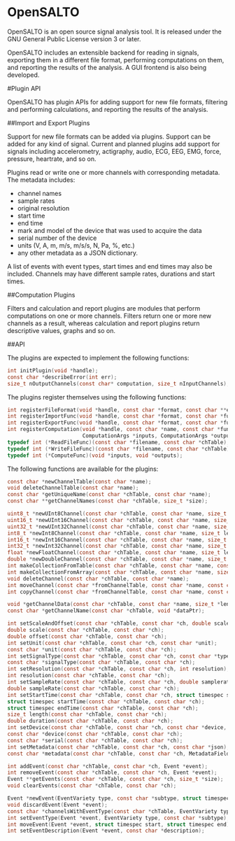OpenSALTO
=========

OpenSALTO is an open source signal analysis tool. It is released under
the GNU General Public License version 3 or later.

OpenSALTO includes an extensible backend for reading in signals,
exporting them in a different file format, performing computations on
them, and reporting the results of the analysis. A GUI frontend is
also being developed.

#Plugin API

OpenSALTO has plugin APIs for adding support for new file formats,
filtering and performing calculations, and reporting the results of
the analysis.

##Import and Export Plugins

Support for new file formats can be added via plugins. Support can be
added for any kind of signal. Current and planned plugins add support
for signals including accelerometry, actigraphy, audio, ECG, EEG, EMG,
force, pressure, heartrate, and so on.

Plugins read or write one or more channels with corresponding metadata.
The metadata includes:
- channel names
- sample rates
- original resolution
- start time
- end time
- mark and model of the device that was used to acquire the data
- serial number of the device
- units (V, A, m, m/s, m/s/s, N, Pa, %, etc.)
- any other metadata as a JSON dictionary.

A list of events with event types, start times and end times may also
be included. Channels may have different sample rates, durations and
start times.

##Computation Plugins

Filters and calculation and report plugins are modules that perform
computations on one or more channels. Filters return one or more new
channels as a result, whereas calculation and report plugins return
descriptive values, graphs and so on.

##API

The plugins are expected to implement the following functions:
```C
int initPlugin(void *handle);
const char *describeError(int err);
size_t nOutputChannels(const char* computation, size_t nInputChannels); // Computation plugins only
```

The plugins register themselves using the following functions:
```C
int registerFileFormat(void *handle, const char *format, const char **exts, size_t n_exts);
int registerImportFunc(void *handle, const char *format, const char *funcname); // funcname is of type ReadFileFunc
int registerExportFunc(void *handle, const char *format, const char *funcname); // funcname is of type WriteFileFunc
int registerComputation(void *handle, const char *name, const char *funcname,
                        ComputationArgs *inputs, ComputationArgs *outputs); // funcname is of type ComputeFunc
typedef int (*ReadFileFunc)(const char *filename, const char *chTable);
typedef int (*WriteFileFunc)(const char *filename, const char *chTable);
typedef int (*ComputeFunc)(void *inputs, void *outputs);
```

The following functions are available for the plugins:
```C
const char *newChannelTable(const char *name);
void deleteChannelTable(const char *name);
const char *getUniqueName(const char *chTable, const char *name);
const char **getChannelNames(const char *chTable, size_t *size);

uint8_t *newUInt8Channel(const char *chTable, const char *name, size_t length);
uint16_t *newUInt16Channel(const char *chTable, const char *name, size_t length);
uint32_t *newUInt32Channel(const char *chTable, const char *name, size_t length);
int8_t *newInt8Channel(const char *chTable, const char *name, size_t length);
int16_t *newInt16Channel(const char *chTable, const char *name, size_t length);
int32_t *newInt32Channel(const char *chTable, const char *name, size_t length);
float *newFloatChannel(const char *chTable, const char *name, size_t length);
double *newDoubleChannel(const char *chTable, const char *name, size_t length);
int makeCollectionFromTable(const char *chTable, const char *name, const char *fromChannelTable, void *fillValues);
int makeCollectionFromArray(const char *chTable, const char *name, size_t count, void *channelArray, void *fillValues);
void deleteChannel(const char *chTable, const char *name);
int moveChannel(const char *fromChannelTable, const char *name, const char *toChannelTable);
int copyChannel(const char *fromChannelTable, const char *name, const char *toChannelTable);

void *getChannelData(const char *chTable, const char *name, size_t *length);
const char *getChannelName(const char *chTable, void *dataPtr);

int setScaleAndOffset(const char *chTable, const char *ch, double scale, double offset);
double scale(const char *chTable, const char *ch);
double offset(const char *chTable, const char *ch);
int setUnit(const char *chTable, const char *ch, const char *unit);
const char *unit(const char *chTable, const char *ch);
int setSignalType(const char *chTable, const char *ch, const char *type);
const char *signalType(const char *chTable, const char *ch);
int setResolution(const char *chTable, const char *ch, int resolution);
int resolution(const char *chTable, const char *ch);
int setSampleRate(const char *chTable, const char *ch, double samplerate);
double sampleRate(const char *chTable, const char *ch);
int setStartTime(const char *chTable, const char *ch, struct timespec start);
struct timespec startTime(const char *chTable, const char *ch);
struct timespec endTime(const char *chTable, const char *ch);
size_t length(const char *chTable, const char *ch);
double duration(const char *chTable, const char *ch);
int setDevice(const char *chTable, const char *ch, const char *device, const char *serial);
const char *device(const char *chTable, const char *ch);
const char *serial(const char *chTable, const char *ch);
int setMetadata(const char *chTable, const char *ch, const char *json);
const char *metadata(const char *chTable, const char *ch, MetadataFields fields);

int addEvent(const char *chTable, const char *ch, Event *event);
int removeEvent(const char *chTable, const char *ch, Event *event);
Event **getEvents(const char *chTable, const char *ch, size_t *size);
void clearEvents(const char *chTable, const char *ch);

Event *newEvent(EventVariety type, const char *subtype, struct timespec start, struct timespec end, const char *description);
void discardEvent(Event *event);
const char *channelsWithEventType(const char *chTable, EventVariety type, const char *subtype);
int setEventType(Event *event, EventVariety type, const char *subtype);
int moveEvent(Event *event, struct timespec start, struct timespec end);
int setEventDescription(Event *event, const char *description);
```